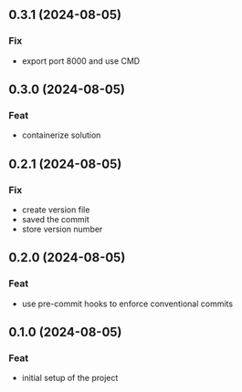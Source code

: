 ## 0.3.1 (2024-08-05)

### Fix

- export port 8000 and use CMD

## 0.3.0 (2024-08-05)

### Feat

- containerize solution

## 0.2.1 (2024-08-05)

### Fix

- create version file
- saved the commit
- store version number

## 0.2.0 (2024-08-05)

### Feat

- use pre-commit hooks to enforce conventional commits

## 0.1.0 (2024-08-05)

### Feat

- initial setup of the project
